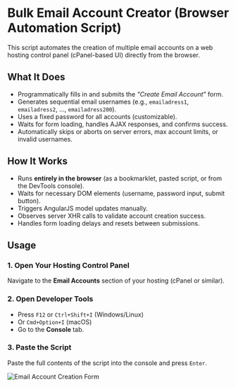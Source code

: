 # Bulk Email Account Creator (Browser Automation Script)

This script automates the creation of multiple email accounts on a web hosting control panel (cPanel-based UI) directly from the browser.

## What It Does

- Programmatically fills in and submits the *"Create Email Account"* form.
- Generates sequential email usernames (e.g., `emailadress1`, `emailadress2`, ..., `emailadress200`).
- Uses a fixed password for all accounts (customizable).
- Waits for form loading, handles AJAX responses, and confirms success.
- Automatically skips or aborts on server errors, max account limits, or invalid usernames.

## How It Works

- Runs **entirely in the browser** (as a bookmarklet, pasted script, or from the DevTools console).
- Waits for necessary DOM elements (username, password input, submit button).
- Triggers AngularJS model updates manually.
- Observes server XHR calls to validate account creation success.
- Handles form loading delays and resets between submissions.

## Usage

### 1. Open Your Hosting Control Panel

Navigate to the **Email Accounts** section of your hosting (cPanel or similar).

### 2. Open Developer Tools

- Press `F12` or `Ctrl+Shift+I` (Windows/Linux)
- Or `Cmd+Option+I` (macOS)
- Go to the **Console** tab.

### 3. Paste the Script

Paste the full contents of the script into the console and press `Enter`.


![Email Account Creation Form](https://i.imgur.com/ErAUSp0.png)
